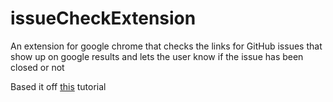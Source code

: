 # issueCheckExtension
An extension for google chrome that checks the links for GitHub issues that show up on google results and lets the user know if the issue has been closed or not

Based it off [this](http://www.tomforth.co.uk/chromeextension/) tutorial